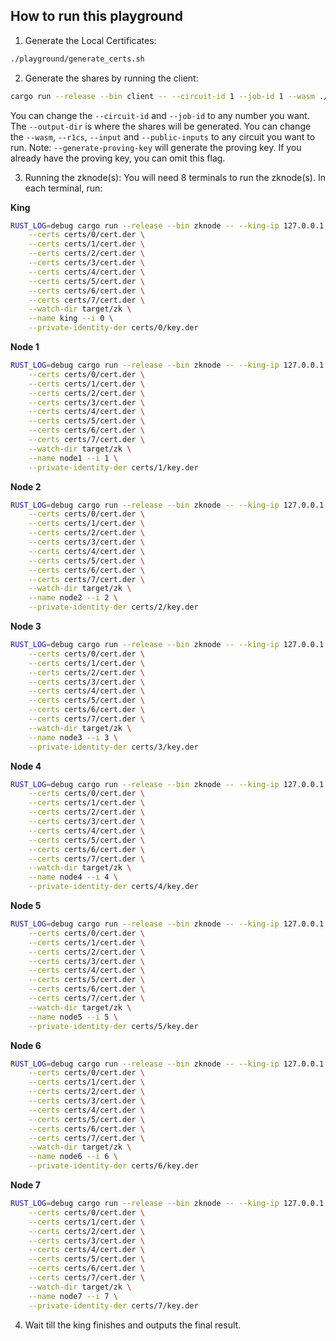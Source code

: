 ## How to run this playground

1. Generate the Local Certificates:
```sh
./playground/generate_certs.sh
```
2. Generate the shares by running the client:
```sh
cargo run --release --bin client -- --circuit-id 1 --job-id 1 --wasm ./fixtures/sha256/circom.wasm --r1cs ./fixtures/sha256/circom.r1cs --input ./fixtures/sha256/input.json --public-inputs ./fixtures/sha256/public_inputs.json --output-dir ./target/zk --generate-proving-key
```
You can change the `--circuit-id` and `--job-id` to any number you want. The `--output-dir` is where the shares will be generated. You can change the `--wasm`, `--r1cs`, `--input` and `--public-inputs` to any circuit you want to run.
Note: `--generate-proving-key` will generate the proving key. If you already have the proving key, you can omit this flag.

3. Running the zknode(s):
You will need 8 terminals to run the zknode(s). In each terminal, run:

**King**

```sh
RUST_LOG=debug cargo run --release --bin zknode -- --king-ip 127.0.0.1:5555 \
    --certs certs/0/cert.der \
    --certs certs/1/cert.der \
    --certs certs/2/cert.der \
    --certs certs/3/cert.der \
    --certs certs/4/cert.der \
    --certs certs/5/cert.der \
    --certs certs/6/cert.der \
    --certs certs/7/cert.der \
    --watch-dir target/zk \
    --name king --i 0 \
    --private-identity-der certs/0/key.der
```

**Node 1**

```sh
RUST_LOG=debug cargo run --release --bin zknode -- --king-ip 127.0.0.1:5555 \
    --certs certs/0/cert.der \
    --certs certs/1/cert.der \
    --certs certs/2/cert.der \
    --certs certs/3/cert.der \
    --certs certs/4/cert.der \
    --certs certs/5/cert.der \
    --certs certs/6/cert.der \
    --certs certs/7/cert.der \
    --watch-dir target/zk \
    --name node1 --i 1 \
    --private-identity-der certs/1/key.der
```

**Node 2**
```sh
RUST_LOG=debug cargo run --release --bin zknode -- --king-ip 127.0.0.1:5555 \
    --certs certs/0/cert.der \
    --certs certs/1/cert.der \
    --certs certs/2/cert.der \
    --certs certs/3/cert.der \
    --certs certs/4/cert.der \
    --certs certs/5/cert.der \
    --certs certs/6/cert.der \
    --certs certs/7/cert.der \
    --watch-dir target/zk \
    --name node2 --i 2 \
    --private-identity-der certs/2/key.der
```

**Node 3**
```sh
RUST_LOG=debug cargo run --release --bin zknode -- --king-ip 127.0.0.1:5555 \
    --certs certs/0/cert.der \
    --certs certs/1/cert.der \
    --certs certs/2/cert.der \
    --certs certs/3/cert.der \
    --certs certs/4/cert.der \
    --certs certs/5/cert.der \
    --certs certs/6/cert.der \
    --certs certs/7/cert.der \
    --watch-dir target/zk \
    --name node3 --i 3 \
    --private-identity-der certs/3/key.der
```


**Node 4**
```sh
RUST_LOG=debug cargo run --release --bin zknode -- --king-ip 127.0.0.1:5555 \
    --certs certs/0/cert.der \
    --certs certs/1/cert.der \
    --certs certs/2/cert.der \
    --certs certs/3/cert.der \
    --certs certs/4/cert.der \
    --certs certs/5/cert.der \
    --certs certs/6/cert.der \
    --certs certs/7/cert.der \
    --watch-dir target/zk \
    --name node4 --i 4 \
    --private-identity-der certs/4/key.der
```

**Node 5**
```sh
RUST_LOG=debug cargo run --release --bin zknode -- --king-ip 127.0.0.1:5555 \
    --certs certs/0/cert.der \
    --certs certs/1/cert.der \
    --certs certs/2/cert.der \
    --certs certs/3/cert.der \
    --certs certs/4/cert.der \
    --certs certs/5/cert.der \
    --certs certs/6/cert.der \
    --certs certs/7/cert.der \
    --watch-dir target/zk \
    --name node5 --i 5 \
    --private-identity-der certs/5/key.der
```

**Node 6**
```sh
RUST_LOG=debug cargo run --release --bin zknode -- --king-ip 127.0.0.1:5555 \
    --certs certs/0/cert.der \
    --certs certs/1/cert.der \
    --certs certs/2/cert.der \
    --certs certs/3/cert.der \
    --certs certs/4/cert.der \
    --certs certs/5/cert.der \
    --certs certs/6/cert.der \
    --certs certs/7/cert.der \
    --watch-dir target/zk \
    --name node6 --i 6 \
    --private-identity-der certs/6/key.der
```

**Node 7**
```sh
RUST_LOG=debug cargo run --release --bin zknode -- --king-ip 127.0.0.1:5555 \
    --certs certs/0/cert.der \
    --certs certs/1/cert.der \
    --certs certs/2/cert.der \
    --certs certs/3/cert.der \
    --certs certs/4/cert.der \
    --certs certs/5/cert.der \
    --certs certs/6/cert.der \
    --certs certs/7/cert.der \
    --watch-dir target/zk \
    --name node7 --i 7 \
    --private-identity-der certs/7/key.der
```

4. Wait till the king finishes and outputs the final result.


